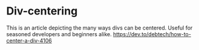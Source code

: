 # Div-centering
This is an article depicting the many ways divs can be centered. Useful for seasoned developers and beginners alike.
https://dev.to/debtech/how-to-center-a-div-4106
